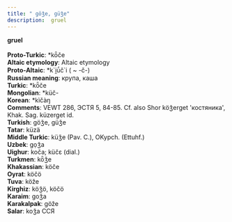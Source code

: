 ```yaml
---
title: " göǯe, güǯe"
description:  gruel
---
```

<p data-pagefind-weight="0.5">
<strong> gruel</strong><br><br>
<strong>Proto-Turkic</strong>:  *kȫče<br>
<strong>Altaic etymology</strong>:  Altaic etymology<br>
<strong> Proto-Altaic</strong>:  *k`i̯ū́č`i ( ~ -č-)<br>
<strong>Russian meaning</strong>:  крупа, каша<br>
<strong>Turkic</strong>:  *kȫče<br>
<strong>Mongolian</strong>:  *küč-<br>
<strong>Korean</strong>:  *kìčàŋ<br>
<strong>Comments</strong>:  VEWT 286, ЭСТЯ 5, 84-85. Cf. also Shor köǯerget 'костяника', Khak. Sag. küzerget id.<br>
<strong>Turkish</strong>:  göǯe, güǯe<br>
<strong>Tatar</strong>:  küzä<br>
<strong>Middle Turkic</strong>:  küǯe (Pav. C.), OKypch. (Ettuhf.)<br>
<strong>Uzbek</strong>:  gọǯa<br>
<strong>Uighur</strong>:  koča; küčɛ (dial.)<br>
<strong>Turkmen</strong>:  kȫǯe<br>
<strong>Khakassian</strong>:  köče<br>
<strong>Oyrat</strong>:  köčö<br>
<strong>Tuva</strong>:  köže<br>
<strong>Kirghiz</strong>:  köǯö, köčö<br>
<strong>Karaim</strong>:  goǯa<br>
<strong>Karakalpak</strong>:  göže<br>
<strong>Salar</strong>:  koǯa ССЯ<br>

</p>
